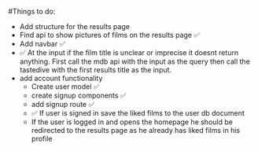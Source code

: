 #Things to do:

- Add structure for the results page
- Find api to show pictures of films on the results page ✅
- Add navbar ✅
- ✅ At the input if the film title is unclear or imprecise it doesnt return anything. First call the mdb api with the input as the query then call the tastedive with the first results title as the input.
- add account functionality
  - Create user model ✅
  - create signup components ✅
  - add signup route ✅
  - ✅ If user is signed in save the liked films to the user db document
  - If the user is logged in and opens the homepage he should be redirected to the results page as he already has liked films in his profile
